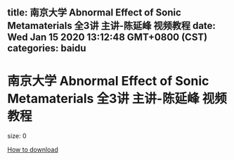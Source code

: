 
title: 南京大学 Abnormal Effect of Sonic Metamaterials 全3讲 主讲-陈延峰 视频教程
date: Wed Jan 15 2020 13:12:48 GMT+0800 (CST)    
categories: baidu
---

# 南京大学 Abnormal Effect of Sonic Metamaterials 全3讲 主讲-陈延峰 视频教程
size: 0
 
 

[How to download](https://bpcam.bemobtrk.com/go/2ceec3aa-1ca2-46d6-b9ff-aaa5c184517c?jno=380)